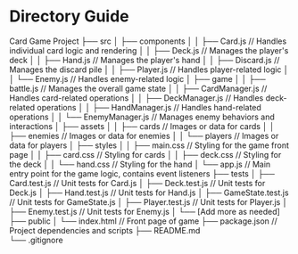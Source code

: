 # Directory Guide
Card Game Project
├── src
│   ├── components
│   │   ├── Card.js            // Handles individual card logic and rendering
│   │   ├── Deck.js            // Manages the player's deck
│   │   ├── Hand.js            // Manages the player's hand
│   │   ├── Discard.js         // Manages the discard pile
│   │   ├── Player.js          // Handles player-related logic
│   │   └── Enemy.js           // Handles enemy-related logic
│   ├── game
│   │   ├── battle.js          // Manages the overall game state
│   │   ├── CardManager.js     // Handles card-related operations
│   │   ├── DeckManager.js     // Handles deck-related operations
│   │   ├── HandManager.js     // Handles hand-related operations
│   │   └── EnemyManager.js    // Manages enemy behaviors and interactions
│   ├── assets
│   │   ├── cards              // Images or data for cards
│   │   ├── enemies            // Images or data for enemies
│   │   └── players            // Images or data for players
│   ├── styles
│   │   ├── main.css           // Styling for the game front page
│   │   ├── card.css           // Styling for cards
│   │   ├── deck.css           // Styling for the deck
│   │   └── hand.css           // Styling for the hand
│   └── app.js                 // Main entry point for the game logic, contains event listeners
├── tests
│   ├── Card.test.js           // Unit tests for Card.js
│   ├── Deck.test.js           // Unit tests for Deck.js
│   ├── Hand.test.js           // Unit tests for Hand.js
│   ├── GameState.test.js      // Unit tests for GameState.js
│   ├── Player.test.js         // Unit tests for Player.js
│   ├── Enemy.test.js          // Unit tests for Enemy.js
│   └── [Add more as needed]
├── public
│   └── index.html             // Front page of game
├── package.json               // Project dependencies and scripts
├── README.md                  
└── .gitignore                 